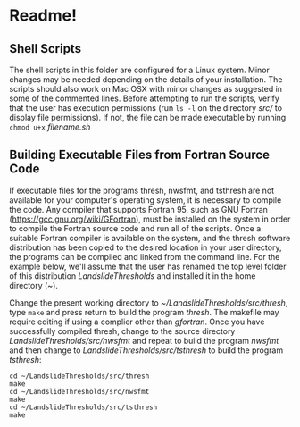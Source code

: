 Readme!
=======

Shell Scripts
-------------

The shell scripts in this folder are configured for a Linux system.  Minor changes may be needed depending on the details of your installation.  The scripts should also work on Mac OSX with minor changes as suggested in some of the commented lines.  Before attempting to run the scripts, verify that the user has execution permissions (run `ls -l` on the directory *src/* to display file permissions).  If not, the file can be made executable by running `chmod u+x` *filename.sh*

Building Executable Files from Fortran Source Code
--------------------------------------------------

If executable files for the programs thresh, nwsfmt, and tsthresh are not available for your computer's operating system, it is necessary to compile the code.  Any compiler that supports Fortran 95, such as GNU Fortran (https://gcc.gnu.org/wiki/GFortran), must be installed on the system in order to compile the Fortran source code and run all of the scripts.  Once a suitable Fortran compiler is available on the system, and the thresh software distribution has been copied to the desired location in your user directory, the programs can be compiled and linked from the command line.  For the example below, we'll assume that the user has renamed the top level folder of this distribution *LandslideThresholds* and installed it in the home directory (~).

Change the present working directory to *~/LandslideThresholds/src/thresh*, type `make` and press return to build the program *thresh*.  The makefile may require editing if using a complier other than *gfortran*.  Once you have successfully compiled thresh, change to the source directory *LandslideThresholds/src/nwsfmt* and repeat to build the program *nwsfmt* and then change to *LandslideThresholds/src/tsthresh* to build the program *tsthresh*:

    cd ~/LandslideThresholds/src/thresh
    make
    cd ~/LandslideThresholds/src/nwsfmt
    make
    cd ~/LandslideThresholds/src/tsthresh
    make

